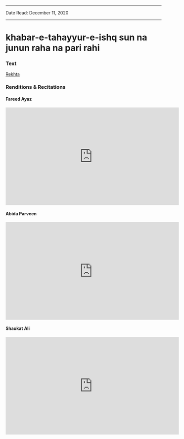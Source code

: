 ***
Date Read: December 11, 2020
***

# khabar-e-tahayyur-e-ishq sun na junun raha na pari rahi

### Text
[Rekhta](https://www.rekhta.org/ghazals/khabar-e-tahayyur-e-ishq-sun-na-junuun-rahaa-na-parii-rahii-siraj-aurangabadi-ghazals?lang=ur)

### Renditions & Recitations

#### Fareed Ayaz

<iframe width="560" height="315" src="https://www.youtube.com/embed/Bb5XaLXZ2iM" title="YouTube video player" frameborder="0" allow="accelerometer; autoplay; clipboard-write; encrypted-media; gyroscope; picture-in-picture" allowfullscreen></iframe>

#### Abida Parveen

<iframe width="560" height="315" src="https://www.youtube.com/embed/bqmgQRjaiOc" title="YouTube video player" frameborder="0" allow="accelerometer; autoplay; clipboard-write; encrypted-media; gyroscope; picture-in-picture" allowfullscreen></iframe>

#### Shaukat Ali

<iframe width="560" height="315" src="https://www.youtube.com/embed/Bb5XaLXZ2iM" title="YouTube video player" frameborder="0" allow="accelerometer; autoplay; clipboard-write; encrypted-media; gyroscope; picture-in-picture" allowfullscreen></iframe>

